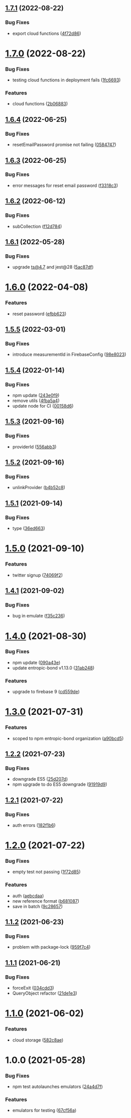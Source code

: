 ## [1.7.1](https://github.com/entropic-bond/entropic-bond-firebase/compare/v1.7.0...v1.7.1) (2022-08-22)


### Bug Fixes

* export cloud functions ([4f72d86](https://github.com/entropic-bond/entropic-bond-firebase/commit/4f72d865a90451b3547b98f0fbb1a299d3c788cb))

# [1.7.0](https://github.com/entropic-bond/entropic-bond-firebase/compare/v1.6.4...v1.7.0) (2022-08-22)


### Bug Fixes

* testing cloud functions in deployment fails ([1fc6693](https://github.com/entropic-bond/entropic-bond-firebase/commit/1fc669324c327023b5e2c2d0866c154bf17d87bb))


### Features

* cloud functions ([2b06883](https://github.com/entropic-bond/entropic-bond-firebase/commit/2b068836d3cfb6c54d83889a3fb4e68d3954c1f3))

## [1.6.4](https://github.com/entropic-bond/entropic-bond-firebase/compare/v1.6.3...v1.6.4) (2022-06-25)


### Bug Fixes

* resetEmailPassword promise not failing ([0584747](https://github.com/entropic-bond/entropic-bond-firebase/commit/058474729251866580d6b2c03be4ce73056fdd95))

## [1.6.3](https://github.com/entropic-bond/entropic-bond-firebase/compare/v1.6.2...v1.6.3) (2022-06-25)


### Bug Fixes

* error messages for reset email password ([f3318c3](https://github.com/entropic-bond/entropic-bond-firebase/commit/f3318c38a3964965a595d979b6f08f06f50c2732))

## [1.6.2](https://github.com/entropic-bond/entropic-bond-firebase/compare/v1.6.1...v1.6.2) (2022-06-12)


### Bug Fixes

* subCollection ([f12d784](https://github.com/entropic-bond/entropic-bond-firebase/commit/f12d784c5248bba266350cdc2e86b0f41c7d5501))

## [1.6.1](https://github.com/entropic-bond/entropic-bond-firebase/compare/v1.6.0...v1.6.1) (2022-05-28)


### Bug Fixes

* upgrade ts@4.7 and jest@28 ([5ac87df](https://github.com/entropic-bond/entropic-bond-firebase/commit/5ac87df4d759e005b39074256147d42f034fc35d))

# [1.6.0](https://github.com/entropic-bond/entropic-bond-firebase/compare/v1.5.5...v1.6.0) (2022-04-08)


### Features

* reset password ([efbb623](https://github.com/entropic-bond/entropic-bond-firebase/commit/efbb623cc359d675faae21f9e936eb87b8499018))

## [1.5.5](https://github.com/entropic-bond/entropic-bond-firebase/compare/v1.5.4...v1.5.5) (2022-03-01)


### Bug Fixes

* introduce measurementId in FirebaseConfig ([98e8023](https://github.com/entropic-bond/entropic-bond-firebase/commit/98e8023afdccb7ca3b9d55db1189d67d7e32deab))

## [1.5.4](https://github.com/entropic-bond/entropic-bond-firebase/compare/v1.5.3...v1.5.4) (2022-01-14)


### Bug Fixes

* npm update ([243e0f9](https://github.com/entropic-bond/entropic-bond-firebase/commit/243e0f97c0c8acb25a474c58e1c4e7d1c0beb213))
* remove utils ([4fba5a4](https://github.com/entropic-bond/entropic-bond-firebase/commit/4fba5a401263f62e7fd9a147fcc491ae1fbb4732))
* update node for CI ([00158d6](https://github.com/entropic-bond/entropic-bond-firebase/commit/00158d60941a4393a8ee1373548e7e42ff6d9289))

## [1.5.3](https://github.com/entropic-bond/entropic-bond-firebase/compare/v1.5.2...v1.5.3) (2021-09-16)


### Bug Fixes

* providerId ([556abb3](https://github.com/entropic-bond/entropic-bond-firebase/commit/556abb31f3d26f2c015338d6624f35aaa3502c91))

## [1.5.2](https://github.com/entropic-bond/entropic-bond-firebase/compare/v1.5.1...v1.5.2) (2021-09-16)


### Bug Fixes

* unlinkProvider ([b4b52c8](https://github.com/entropic-bond/entropic-bond-firebase/commit/b4b52c8af4c0fe32301f0c7109e99872330e95d8))

## [1.5.1](https://github.com/entropic-bond/entropic-bond-firebase/compare/v1.5.0...v1.5.1) (2021-09-14)


### Bug Fixes

* type ([36ed663](https://github.com/entropic-bond/entropic-bond-firebase/commit/36ed66356d89412a1d35cb60622c8b5a7c9fc0ab))

# [1.5.0](https://github.com/entropic-bond/entropic-bond-firebase/compare/v1.4.1...v1.5.0) (2021-09-10)


### Features

* twitter signup ([74069f2](https://github.com/entropic-bond/entropic-bond-firebase/commit/74069f256712426a4e32fdf843d5f3db505904e0))

## [1.4.1](https://github.com/entropic-bond/entropic-bond-firebase/compare/v1.4.0...v1.4.1) (2021-09-02)


### Bug Fixes

* bug in emulate ([f35c236](https://github.com/entropic-bond/entropic-bond-firebase/commit/f35c23645926e621918b44639d0c935e32122a6b))

# [1.4.0](https://github.com/entropic-bond/entropic-bond-firebase/compare/v1.3.0...v1.4.0) (2021-08-30)


### Bug Fixes

* npm update ([090a43e](https://github.com/entropic-bond/entropic-bond-firebase/commit/090a43e1186cba7a343efc11363c7571ec27ee6c))
* update entropic-bond v1.13.0 ([31ab248](https://github.com/entropic-bond/entropic-bond-firebase/commit/31ab2483f47ba85dd0c880b026a9ec68151fd74b))


### Features

* upgrade to firebase 9 ([cd559de](https://github.com/entropic-bond/entropic-bond-firebase/commit/cd559de46bb2d8b96161bed92fec591800a1ca26))

# [1.3.0](https://github.com/entropic-bond/entropic-bond-firebase/compare/v1.2.2...v1.3.0) (2021-07-31)


### Features

* scoped to npm entropic-bond organization ([a90bcd5](https://github.com/entropic-bond/entropic-bond-firebase/commit/a90bcd52bc352c034b108a2b5d1f8474c82ae326))

## [1.2.2](https://github.com/entropic-bond/entropic-bond-firebase/compare/v1.2.1...v1.2.2) (2021-07-23)


### Bug Fixes

* downgrade ES5 ([25d207d](https://github.com/entropic-bond/entropic-bond-firebase/commit/25d207dba55e2b0ee38b72d6fb05ee3350bdf3b4))
* npm upgrade to do ES5 downgrade ([91919d9](https://github.com/entropic-bond/entropic-bond-firebase/commit/91919d911a36463102ef0f98f87d996e49b501c4))

## [1.2.1](https://github.com/entropic-bond/entropic-bond-firebase/compare/v1.2.0...v1.2.1) (2021-07-22)


### Bug Fixes

* auth errors ([182f1b6](https://github.com/entropic-bond/entropic-bond-firebase/commit/182f1b616ffca722765675dceeb2f1d895ad82dc))

# [1.2.0](https://github.com/entropic-bond/entropic-bond-firebase/compare/v1.1.2...v1.2.0) (2021-07-22)


### Bug Fixes

* empty test not passing ([1f72d85](https://github.com/entropic-bond/entropic-bond-firebase/commit/1f72d85cded5b1ab7bf48918ba4ef0d3473cc937))


### Features

* auth ([aebcdaa](https://github.com/entropic-bond/entropic-bond-firebase/commit/aebcdaa725a103b6b6b7f52be44ee10d35ae5e3c))
* new reference format ([b681087](https://github.com/entropic-bond/entropic-bond-firebase/commit/b681087862d9ea3aaf759df42603f932f3c4a1d1))
* save in batch ([9c28657](https://github.com/entropic-bond/entropic-bond-firebase/commit/9c28657392ee6a73b642a894475da32221a05cea))

## [1.1.2](https://github.com/entropic-bond/entropic-bond-firebase/compare/v1.1.1...v1.1.2) (2021-06-23)


### Bug Fixes

* problem with package-lock ([959f7c4](https://github.com/entropic-bond/entropic-bond-firebase/commit/959f7c45cd0c219216a17c2e92329d440f29c766))

## [1.1.1](https://github.com/entropic-bond/entropic-bond-firebase/compare/v1.1.0...v1.1.1) (2021-06-21)


### Bug Fixes

* forceExit ([034cdd3](https://github.com/entropic-bond/entropic-bond-firebase/commit/034cdd36bf94c35bb9827ce2660d036c80f8990c))
* QueryObject refactor ([21de1e3](https://github.com/entropic-bond/entropic-bond-firebase/commit/21de1e3f939887c4b2f4e7ff49a5a5c842b3b356))

# [1.1.0](https://github.com/entropic-bond/entropic-bond-firebase/compare/v1.0.0...v1.1.0) (2021-06-02)


### Features

* cloud storage ([582c8ae](https://github.com/entropic-bond/entropic-bond-firebase/commit/582c8aedf74b6bc976d78c6d4875ef145c0d0e2b))

# 1.0.0 (2021-05-28)


### Bug Fixes

* npm test autolaunches emulators ([24a4d7f](https://github.com/entropic-bond/entropic-bond-firebase/commit/24a4d7f17dfa818476e0966127c408d23b27a79b))


### Features

* emulators for testing ([67cf56a](https://github.com/entropic-bond/entropic-bond-firebase/commit/67cf56aff498e71516838b5da0f09f0fab5c786e))
